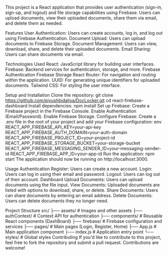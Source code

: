 This project is a React application that provides user authentication (sign-in, sign-up, and logout) and file storage capabilities using Firebase. Users can upload documents, view their uploaded documents, share them via email, and delete them as needed.

Features
User Authentication: Users can create accounts, log in, and log out using Firebase Authentication.
Document Upload: Users can upload documents to Firebase Storage.
Document Management: Users can view, download, share, and delete their uploaded documents.
Email Sharing: Users can share documents via email.

Technologies Used
React: JavaScript library for building user interfaces.
Firebase: Backend services for authentication, storage, and more.
Firebase Authentication
Firebase Storage
React Router: For navigation and routing within the application.
UUID: For generating unique identifiers for uploaded documents.
Tailwind CSS: For styling the user interface.

Setup and Installation
Clone the repository:
git clone https://github.com/piyushbidaliya/DocLocker.git
cd react-firebase-dashboard
Install dependencies:
npm install
Set up Firebase:
Create a Firebase project in the Firebase Console.
Enable Authentication (Email/Password).
Enable Firebase Storage.
Configure Firebase:
Create a .env file in the root of your project and add your Firebase configuration:
env
REACT_APP_FIREBASE_API_KEY=your-api-key
REACT_APP_FIREBASE_AUTH_DOMAIN=your-auth-domain
REACT_APP_FIREBASE_PROJECT_ID=your-project-id
REACT_APP_FIREBASE_STORAGE_BUCKET=your-storage-bucket
REACT_APP_FIREBASE_MESSAGING_SENDER_ID=your-messaging-sender-id
REACT_APP_FIREBASE_APP_ID=your-app-id
Run the application:
npm start
The application should now be running on http://localhost:3000.

Usage
Authentication
Register: Users can create a new account.
Login: Users can log in using their email and password.
Logout: Users can log out of their account.
Dashboard
Upload Documents: Users can upload documents using the file input.
View Documents: Uploaded documents are listed with options to download, share, or delete.
Share Documents: Users can share documents by entering an email address.
Delete Documents: Users can delete documents they no longer need.

Project Structure
src/
├── assets/                     # Images and other assets
├── authContext/                # Context API for authentication
├── components/                 # Reusable React components (DashBoard)
├── firebase/                   # Firebase configuration and services
├── pages/                      # Main pages (Login, Register, Home)
├── App.js                      # Main application component
├── index.js                    # Application entry point
└── styles/                     # Global styles
Contributing
If you'd like to contribute to this project, feel free to fork the repository and submit a pull request. Contributions are welcome!
